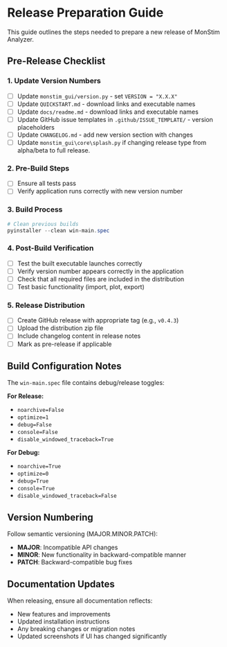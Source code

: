 # Release Preparation Guide

This guide outlines the steps needed to prepare a new release of MonStim Analyzer.

## Pre-Release Checklist

### 1. Update Version Numbers
- [ ] Update `monstim_gui/version.py` - set `VERSION = "X.X.X"`
- [ ] Update `QUICKSTART.md` - download links and executable names
- [ ] Update `docs/readme.md` - download links and executable names  
- [ ] Update GitHub issue templates in `.github/ISSUE_TEMPLATE/` - version placeholders
- [ ] Update `CHANGELOG.md` - add new version section with changes
- [ ] Update `monstim_gui\core\splash.py` if changing release type from alpha/beta to full release.

### 2. Pre-Build Steps
- [ ] Ensure all tests pass
- [ ] Verify application runs correctly with new version number

### 3. Build Process
```powershell
# Clean previous builds
pyinstaller --clean win-main.spec
```

### 4. Post-Build Verification
- [ ] Test the built executable launches correctly
- [ ] Verify version number appears correctly in the application
- [ ] Check that all required files are included in the distribution
- [ ] Test basic functionality (import, plot, export)

### 5. Release Distribution
- [ ] Create GitHub release with appropriate tag (e.g., `v0.4.3`)
- [ ] Upload the distribution zip file
- [ ] Include changelog content in release notes
- [ ] Mark as pre-release if applicable

## Build Configuration Notes

The `win-main.spec` file contains debug/release toggles:

**For Release:**
- `noarchive=False`
- `optimize=1` 
- `debug=False`
- `console=False`
- `disable_windowed_traceback=True`

**For Debug:**
- `noarchive=True`
- `optimize=0`
- `debug=True` 
- `console=True`
- `disable_windowed_traceback=False`

## Version Numbering

Follow semantic versioning (MAJOR.MINOR.PATCH):
- **MAJOR**: Incompatible API changes
- **MINOR**: New functionality in backward-compatible manner  
- **PATCH**: Backward-compatible bug fixes

## Documentation Updates

When releasing, ensure all documentation reflects:
- New features and improvements
- Updated installation instructions
- Any breaking changes or migration notes
- Updated screenshots if UI has changed significantly
